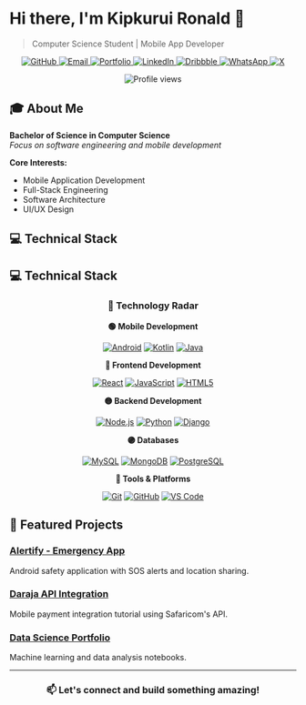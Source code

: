 # Hi there, I'm Kipkurui Ronald 👋

> Computer Science Student | Mobile App Developer

<div align="center">
  
<a href="https://github.com/KipkuruiRonald" target="_blank">
  <img src="https://img.shields.io/badge/GitHub-000000?style=flat&logo=github&logoColor=white" alt="GitHub">
</a>
<a href="mailto:ronaldkipkiruibii819@gmail.com" target="_blank">
  <img src="https://img.shields.io/badge/Email-D14836?style=flat&logo=gmail&logoColor=white" alt="Email">
</a>
<a href="https://myportfolio-aldgg3i4z-kipkiruiclouds-projects.vercel.app" target="_blank">
  <img src="https://img.shields.io/badge/Portfolio-0ab9e6?style=flat&logo=vercel&logoColor=white" alt="Portfolio">
</a>
<a href="https://www.linkedin.com/in/ronald-bii" target="_blank">
  <img src="https://img.shields.io/badge/LinkedIn-0077B5?style=flat&logo=linkedin&logoColor=white" alt="LinkedIn">
</a>
<a href="https://dribbble.com/kipkuruironald" target="_blank">
  <img src="https://img.shields.io/badge/Dribbble-E64785?style=flat&logo=dribbble&logoColor=white" alt="Dribbble">
</a>
<a href="https://wa.me/254799333014" target="_blank">
  <img src="https://img.shields.io/badge/WhatsApp-25D366?style=flat&logo=whatsapp&logoColor=white" alt="WhatsApp">
</a>
<a href="https://x.com/bii_ronnie" target="_blank">
  <img src="https://img.shields.io/badge/-000000?style=flat&logo=x&logoColor=white" alt="X">
</a>

</div>

<p align="center"> <img src="https://komarev.com/ghpvc/?username=KipkuruiRonald&color=0e75b6&style=flat" alt="Profile views" /> </p>

## 🎓 About Me

**Bachelor of Science in Computer Science**  
*Focus on software engineering and mobile development*

**Core Interests:**
- Mobile Application Development
- Full-Stack Engineering
- Software Architecture
- UI/UX Design

## 💻 Technical Stack

## 💻 Technical Stack

<div align="center">

### 🔄 Technology Radar

**🟢 Mobile Development**
<p>
  <a href="https://developer.android.com"><img src="https://img.shields.io/badge/Android-3DDC84?style=flat&logo=android&logoColor=white" alt="Android"></a>
  <a href="https://kotlinlang.org"><img src="https://img.shields.io/badge/Kotlin-0095D5?style=flat&logo=kotlin&logoColor=white" alt="Kotlin"></a>
  <a href="https://www.java.com"><img src="https://img.shields.io/badge/Java-ED8B00?style=flat&logo=java&logoColor=white" alt="Java"></a>
</p>

**🔵 Frontend Development**
<p>
  <a href="https://reactjs.org"><img src="https://img.shields.io/badge/React-20232A?style=flat&logo=react&logoColor=61DAFB" alt="React"></a>
  <a href="https://developer.mozilla.org/en-US/docs/Web/JavaScript"><img src="https://img.shields.io/badge/JavaScript-F7DF1E?style=flat&logo=javascript&logoColor=black" alt="JavaScript"></a>
  <a href="https://developer.mozilla.org/en-US/docs/Web/HTML"><img src="https://img.shields.io/badge/HTML5-E34F26?style=flat&logo=html5&logoColor=white" alt="HTML5"></a>
</p>

**🟡 Backend Development**
<p>
  <a href="https://nodejs.org"><img src="https://img.shields.io/badge/Node.js-339933?style=flat&logo=nodedotjs&logoColor=white" alt="Node.js"></a>
  <a href="https://www.python.org"><img src="https://img.shields.io/badge/Python-3776AB?style=flat&logo=python&logoColor=white" alt="Python"></a>
  <a href="https://www.djangoproject.com"><img src="https://img.shields.io/badge/Django-092E20?style=flat&logo=django&logoColor=white" alt="Django"></a>
</p>

**🟣 Databases**
<p>
  <a href="https://www.mysql.com"><img src="https://img.shields.io/badge/MySQL-4479A1?style=flat&logo=mysql&logoColor=white" alt="MySQL"></a>
  <a href="https://www.mongodb.com"><img src="https://img.shields.io/badge/MongoDB-47A248?style=flat&logo=mongodb&logoColor=white" alt="MongoDB"></a>
  <a href="https://www.postgresql.org"><img src="https://img.shields.io/badge/PostgreSQL-316192?style=flat&logo=postgresql&logoColor=white" alt="PostgreSQL"></a>
</p>

**🔴 Tools & Platforms**
<p>
  <a href="https://git-scm.com"><img src="https://img.shields.io/badge/Git-F05032?style=flat&logo=git&logoColor=white" alt="Git"></a>
  <a href="https://github.com"><img src="https://img.shields.io/badge/GitHub-100000?style=flat&logo=github&logoColor=white" alt="GitHub"></a>
  <a href="https://code.visualstudio.com"><img src="https://img.shields.io/badge/VS_Code-007ACC?style=flat&logo=visual-studio-code&logoColor=white" alt="VS Code"></a>
</p>

</div>

## 🚀 Featured Projects

### [Alertify - Emergency App](https://github.com/KipkuruiRonald/alertify)
Android safety application with SOS alerts and location sharing.

### [Daraja API Integration](https://github.com/KipkuruiRonald/daraja-api)
Mobile payment integration tutorial using Safaricom's API.

### [Data Science Portfolio](https://github.com/KipkuruiRonald/data-science)
Machine learning and data analysis notebooks.

---

<div align="center">

### 📫 Let's connect and build something amazing!

</div>
